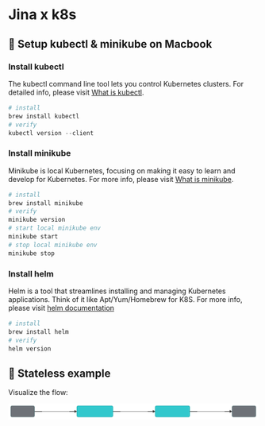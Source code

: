 # Jina x k8s

## 🚀 Setup kubectl & minikube on Macbook

### Install kubectl

The kubectl command line tool lets you control Kubernetes clusters. For detailed info, please visit [What is kubectl](https://kubernetes.io/docs/reference/kubectl/overview/).

```python
# install
brew install kubectl
# verify
kubectl version --client
```

### Install minikube

Minikube is local Kubernetes, focusing on making it easy to learn and develop for Kubernetes. For more info, please visit [What is minikube](https://minikube.sigs.k8s.io/docs/start/).

```python
# install
brew install minikube
# verify
minikube version
# start local minikube env
minikube start
# stop local minikube env
minikube stop
```

### Install helm

Helm is a tool that streamlines installing and managing Kubernetes applications. Think of it like Apt/Yum/Homebrew for K8S. For more info, please visit [helm documentation](https://helm.sh/)

```python
# install
brew install helm
# verify
helm version
```

## 🚀 Stateless example

Visualize the flow:

![flow-stateless](imgs/flow.svg)












